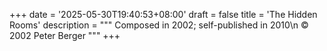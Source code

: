 +++
date = '2025-05-30T19:40:53+08:00'
draft = false
title = 'The Hidden Rooms'
description = """
Composed in 2002; self-published in 2010\n
&copy; 2002 Peter Berger
"""
+++


